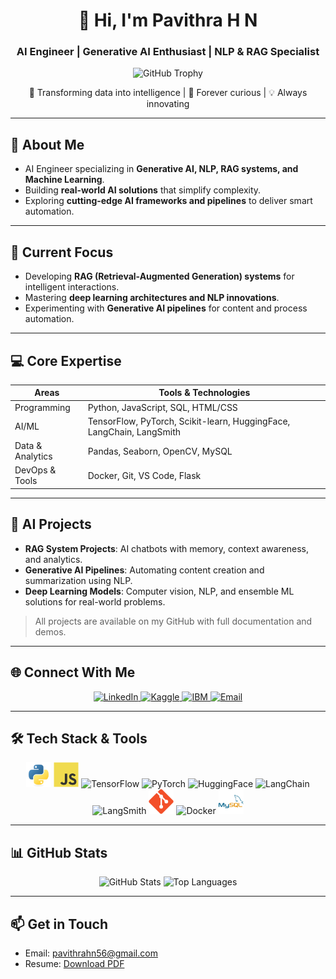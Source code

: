 <h1 align="center">🤖 Hi, I'm Pavithra H N</h1>
<h3 align="center">AI Engineer | Generative AI Enthusiast | NLP & RAG Specialist</h3>

<p align="center">
  <img src="https://github-profile-trophy.vercel.app/?username=pavithra-hn&theme=gruvbox" alt="GitHub Trophy"/>
</p>

<p align="center">
🚀 Transforming data into intelligence | 🌱 Forever curious | 💡 Always innovating
</p>

---

## 🧠 About Me
- AI Engineer specializing in **Generative AI, NLP, RAG systems, and Machine Learning**.  
- Building **real-world AI solutions** that simplify complexity.  
- Exploring **cutting-edge AI frameworks and pipelines** to deliver smart automation.

---

## 🌟 Current Focus
- Developing **RAG (Retrieval-Augmented Generation) systems** for intelligent interactions.  
- Mastering **deep learning architectures and NLP innovations**.  
- Experimenting with **Generative AI pipelines** for content and process automation.

---

## 💻 Core Expertise
| Areas | Tools & Technologies |
|-------|--------------------|
| Programming | Python, JavaScript, SQL, HTML/CSS |
| AI/ML | TensorFlow, PyTorch, Scikit-learn, HuggingFace, LangChain, LangSmith |
| Data & Analytics | Pandas, Seaborn, OpenCV, MySQL |
| DevOps & Tools | Docker, Git, VS Code, Flask |

---

## 🔧 AI Projects
- **RAG System Projects**: AI chatbots with memory, context awareness, and analytics.  
- **Generative AI Pipelines**: Automating content creation and summarization using NLP.  
- **Deep Learning Models**: Computer vision, NLP, and ensemble ML solutions for real-world problems.

> All projects are available on my GitHub with full documentation and demos.

---

## 🌐 Connect With Me
<p align="center">
  <a href="https://linkedin.com/in/pavithrahn56" target="_blank">
    <img src="https://cdn.jsdelivr.net/gh/devicons/devicon/icons/linkedin/linkedin-original.svg" width="40" height="40" alt="LinkedIn"/>
  </a>
  <a href="https://kaggle.com/pavithrahn" target="_blank">
    <img src="https://cdn.jsdelivr.net/gh/devicons/devicon/icons/kaggle/kaggle-original.svg" width="40" height="40" alt="Kaggle"/>
  </a>
  <a href="https://courses.cognitiveclass.ai/u/pavithrahn56" target="_blank">
    <img src="https://upload.wikimedia.org/wikipedia/commons/5/51/IBM_logo.svg" width="40" height="40" alt="IBM"/>
  </a>
  <a href="mailto:pavithrahn56@gmail.com">
    <img src="https://cdn-icons-png.flaticon.com/512/732/732200.png" width="40" height="40" alt="Email"/>
  </a>
</p>

---

## 🛠️ Tech Stack & Tools
<p align="center">
<img src="https://raw.githubusercontent.com/devicons/devicon/master/icons/python/python-original.svg" width="40" height="40" alt="Python"/>
<img src="https://raw.githubusercontent.com/devicons/devicon/master/icons/javascript/javascript-original.svg" width="40" height="40" alt="JavaScript"/>
<img src="https://www.vectorlogo.zone/logos/tensorflow/tensorflow-icon.svg" width="40" height="40" alt="TensorFlow"/>
<img src="https://www.vectorlogo.zone/logos/pytorch/pytorch-icon.svg" width="40" height="40" alt="PyTorch"/>
<img src="https://huggingface.co/front/assets/huggingface_logo.svg" width="40" height="40" alt="HuggingFace"/>
<img src="https://raw.githubusercontent.com/langchain-dev/brand/main/langchain-logo-light.svg" width="40" height="40" alt="LangChain"/>
<img src="https://raw.githubusercontent.com/langsmith-dev/langsmith/main/langsmith-logo.svg" width="40" height="40" alt="LangSmith"/>
<img src="https://raw.githubusercontent.com/devicons/devicon/master/icons/git/git-original.svg" width="40" height="40" alt="Git"/>
<img src="https://www.vectorlogo.zone/logos/docker/docker-icon.svg" width="40" height="40" alt="Docker"/>
<img src="https://raw.githubusercontent.com/devicons/devicon/master/icons/mysql/mysql-original-wordmark.svg" width="40" height="40" alt="MySQL"/>
</p>

---

## 📊 GitHub Stats
<p align="center">
<img src="https://github-readme-stats.vercel.app/api?username=pavithra-hn&show_icons=true&theme=tokyonight" alt="GitHub Stats"/>
<img src="https://github-readme-stats.vercel.app/api/top-langs/?username=pavithra-hn&layout=compact&theme=tokyonight" alt="Top Languages"/>
</p>

---

## 📫 Get in Touch
- Email: pavithrahn56@gmail.com  
- Resume: [Download PDF](https://drive.google.com/file/d/1bUaXqcnPiJ6ODxb9lBNGTRKlG_xJY_po/view?usp=drivesdk)  
